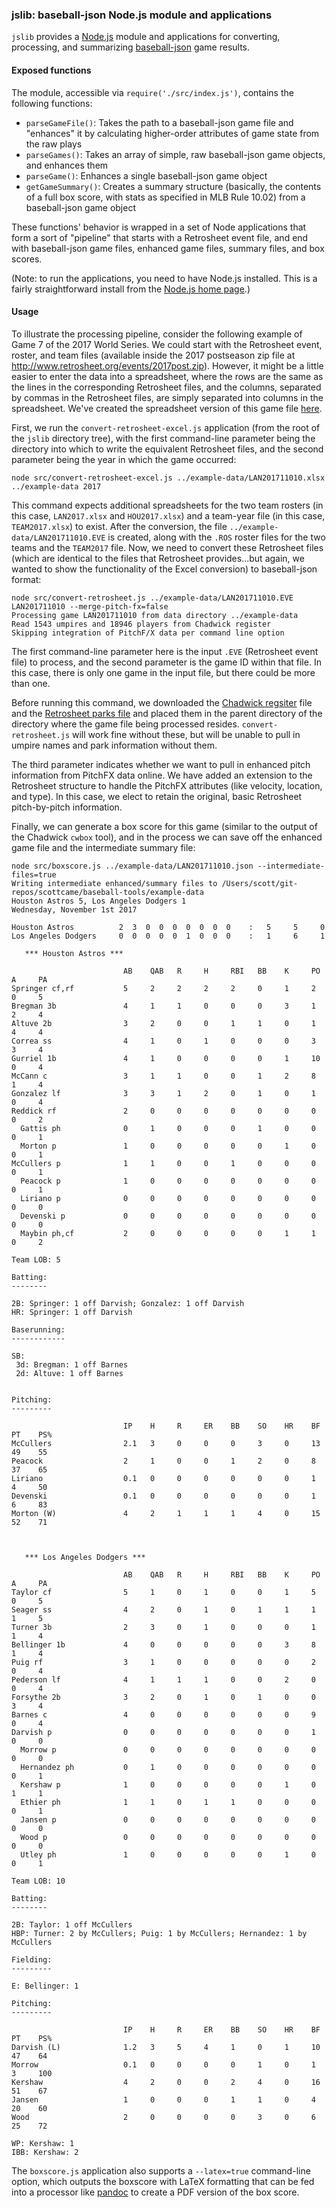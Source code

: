 ### jslib: baseball-json Node.js module and applications

`jslib` provides a [Node.js](https://nodejs.org/en/) module and applications for converting, processing, and summarizing [baseball-json](https://github.com/scottcame/baseball-json) game
results.

#### Exposed functions

The module, accessible via `require('./src/index.js')`, contains the following functions:

* `parseGameFile()`:  Takes the path to a baseball-json game file and "enhances" it by calculating higher-order attributes of game state from the raw plays
* `parseGames()`: Takes an array of simple, raw baseball-json game objects, and enhances them
* `parseGame()`: Enhances a single baseball-json game object
* `getGameSummary()`: Creates a summary structure (basically, the contents of a full box score, with stats as specified in MLB Rule 10.02) from a baseball-json game object

These functions' behavior is wrapped in a set of Node applications that form a sort of "pipeline" that starts with a Retrosheet event file, and end with baseball-json game files, enhanced game files, summary files, and box scores.

(Note: to run the applications, you need to have Node.js installed.  This is a fairly straightforward install from the [Node.js home page](https://nodejs.org/en/).)

#### Usage

To illustrate the processing pipeline, consider the following example of Game 7 of the 2017 World Series.  We could start with the Retrosheet event, roster, and team files (available inside the 2017 postseason zip file
  at http://www.retrosheet.org/events/2017post.zip).  However, it might be a little easier to enter the data into a spreadsheet, where the rows are the same as the lines in the corresponding Retrosheet files, and the columns, separated
  by commas in the Retrosheet files, are simply separated into columns in the spreadsheet.  We've created the spreadsheet version of this game file [here](../example-data/LAN201711010.xlsx).

First, we run the `convert-retrosheet-excel.js` application (from the root of the `jslib` directory tree), with the first command-line parameter being the directory into which to write the equivalent Retrosheet files, and the second parameter
being the year in which the game occurred:

```
node src/convert-retrosheet-excel.js ../example-data/LAN201711010.xlsx ../example-data 2017
```

This command expects additional spreadsheets for the two team rosters (in this case, `LAN2017.xlsx` and `HOU2017.xlsx`) and a team-year file (in this case, `TEAM2017.xlsx`) to exist.
After the conversion, the file `../example-data/LAN201711010.EVE` is created, along with the `.ROS` roster files for the two teams and the `TEAM2017` file.  Now, we need to convert these Retrosheet files (which are identical to the files that
  Retrosheet provides...but again, we wanted to show the functionality of the Excel conversion) to baseball-json format:

```
node src/convert-retrosheet.js ../example-data/LAN201711010.EVE LAN201711010 --merge-pitch-fx=false
Processing game LAN201711010 from data directory ../example-data
Read 1543 umpires and 18946 players from Chadwick register
Skipping integration of PitchF/X data per command line option
```

The first command-line parameter here is the input `.EVE` (Retrosheet event file) to process, and the second parameter is the game ID within that file.  In this case, there is only one game in the input file, but there could be more than one.

Before running this command, we downloaded the [Chadwick regsiter](https://github.com/chadwickbureau/register/blob/master/data/people.csv) file and the [Retrosheet parks file](http://www.retrosheet.org/parkcode.txt) and placed them in the parent directory
of the directory where the game file being processed resides.  `convert-retrosheet.js` will work fine without these, but will be unable to pull in umpire names and park information without them.

The third parameter indicates whether we want to pull in enhanced pitch information from PitchFX data online.  We have added an extension to the Retrosheet structure to handle the PitchFX attributes (like velocity, location, and type).  In this case,
we elect to retain the original, basic Retrosheet pitch-by-pitch information.

Finally, we can generate a box score for this game (similar to the output of the Chadwick `cwbox` tool), and in the process we can save off the enhanced game file and the intermediate summary file:

```
node src/boxscore.js ../example-data/LAN201711010.json --intermediate-files=true
Writing intermediate enhanced/summary files to /Users/scott/git-repos/scottcame/baseball-tools/example-data
Houston Astros 5, Los Angeles Dodgers 1
Wednesday, November 1st 2017

Houston Astros          2  3  0  0  0  0  0  0  0    :   5     5     0
Los Angeles Dodgers     0  0  0  0  0  1  0  0  0    :   1     6     1

   *** Houston Astros ***

                         AB    QAB   R     H     RBI   BB    K     PO    A     PA
Springer cf,rf           5     2     2     2     2     0     1     2     0     5
Bregman 3b               4     1     1     0     0     0     3     1     2     4
Altuve 2b                3     2     0     0     1     1     0     1     4     4
Correa ss                4     1     0     1     0     0     0     3     3     4
Gurriel 1b               4     1     0     0     0     0     1     10    0     4
McCann c                 3     1     1     0     0     1     2     8     1     4
Gonzalez lf              3     3     1     2     0     1     0     1     0     4
Reddick rf               2     0     0     0     0     0     0     0     0     2
  Gattis ph              0     1     0     0     0     1     0     0     0     1
  Morton p               1     0     0     0     0     0     1     0     0     1
McCullers p              1     1     0     0     1     0     0     0     0     1
  Peacock p              1     0     0     0     0     0     0     0     0     1
  Liriano p              0     0     0     0     0     0     0     0     0     0
  Devenski p             0     0     0     0     0     0     0     0     0     0
  Maybin ph,cf           2     0     0     0     0     0     1     1     0     2

Team LOB: 5

Batting:
--------

2B: Springer: 1 off Darvish; Gonzalez: 1 off Darvish
HR: Springer: 1 off Darvish

Baserunning:
------------

SB:
 3d: Bregman: 1 off Barnes
 2d: Altuve: 1 off Barnes


Pitching:
---------

                         IP    H     R     ER    BB    SO    HR    BF    PT    PS%
McCullers                2.1   3     0     0     0     3     0     13    49    55
Peacock                  2     1     0     0     1     2     0     8     37    65
Liriano                  0.1   0     0     0     0     0     0     1     4     50
Devenski                 0.1   0     0     0     0     0     0     1     6     83
Morton (W)               4     2     1     1     1     4     0     15    52    71



   *** Los Angeles Dodgers ***

                         AB    QAB   R     H     RBI   BB    K     PO    A     PA
Taylor cf                5     1     0     1     0     0     1     5     0     5
Seager ss                4     2     0     1     0     1     1     1     1     5
Turner 3b                2     3     0     1     0     0     0     1     1     4
Bellinger 1b             4     0     0     0     0     0     3     8     1     4
Puig rf                  3     1     0     0     0     0     0     2     0     4
Pederson lf              4     1     1     1     0     0     2     0     0     4
Forsythe 2b              3     2     0     1     0     1     0     0     3     4
Barnes c                 4     0     0     0     0     0     0     9     0     4
Darvish p                0     0     0     0     0     0     0     1     0     0
  Morrow p               0     0     0     0     0     0     0     0     0     0
  Hernandez ph           0     1     0     0     0     0     0     0     0     1
  Kershaw p              1     0     0     0     0     0     1     0     1     1
  Ethier ph              1     1     0     1     1     0     0     0     0     1
  Jansen p               0     0     0     0     0     0     0     0     0     0
  Wood p                 0     0     0     0     0     0     0     0     0     0
  Utley ph               1     0     0     0     0     0     1     0     0     1

Team LOB: 10

Batting:
--------

2B: Taylor: 1 off McCullers
HBP: Turner: 2 by McCullers; Puig: 1 by McCullers; Hernandez: 1 by McCullers

Fielding:
---------

E: Bellinger: 1

Pitching:
---------

                         IP    H     R     ER    BB    SO    HR    BF    PT    PS%
Darvish (L)              1.2   3     5     4     1     0     1     10    47    64
Morrow                   0.1   0     0     0     0     1     0     1     3     100
Kershaw                  4     2     0     0     2     4     0     16    51    67
Jansen                   1     0     0     0     1     1     0     4     20    60
Wood                     2     0     0     0     0     3     0     6     25    72

WP: Kershaw: 1
IBB: Kershaw: 2
```

The `boxscore.js` application also supports a `--latex=true` command-line option, which outputs the boxscore with LaTeX formatting that can be fed into a processor
like [pandoc](https://pandoc.org/) to create a PDF version of the box score.
